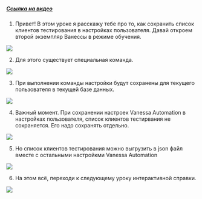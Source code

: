 ﻿##### [Ссылка на видео](https://youtu.be/ck6sHmgSas8)

001. Привет! В этом уроке я расскажу тебе про то, как сохранить список клиентов тестирования в настройках пользователя. Давай откроем второй экземпляр Ванессы в режиме обучения.

![](https://vanessa-files.do.bit-erp.ru/Doc/1.2.040.1/MD/Глава02/images/000_СохранениеСпискаКлиентовТестированияВНастройкахПользователя.png)

002. Для этого существует специальная команда.

![](https://vanessa-files.do.bit-erp.ru/Doc/1.2.040.1/MD/Глава02/images/005_СохранениеСпискаКлиентовТестированияВНастройкахПользователя.png)

003. При выполнении команды настройки будут сохранены для текущего пользователя в текущей базе данных.

![](https://vanessa-files.do.bit-erp.ru/Doc/1.2.040.1/MD/Глава02/images/009_СохранениеСпискаКлиентовТестированияВНастройкахПользователя.png)

004. Важный момент. При сохранении настроек Vanessa Automation в настройках пользователя, список клиентов тестирвания не сохраняется. Его надо сохранять отдельно.

![](https://vanessa-files.do.bit-erp.ru/Doc/1.2.040.1/MD/Глава02/images/015_СохранениеСпискаКлиентовТестированияВНастройкахПользователя.png)

005. Но список клиентов тестирования можно выгрузить в json файл вместе с остальными настройкми Vanessa Automation

![](https://vanessa-files.do.bit-erp.ru/Doc/1.2.040.1/MD/Глава02/images/021_СохранениеСпискаКлиентовТестированияВНастройкахПользователя.png)

006. На этом всё, переходи к следующему уроку интерактивной справки.

![](https://vanessa-files.do.bit-erp.ru/Doc/1.2.040.1/MD/Глава02/images/024_СохранениеСпискаКлиентовТестированияВНастройкахПользователя.png)
